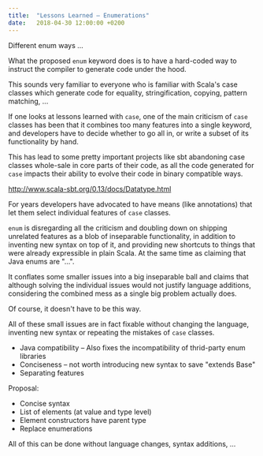 ```yaml
---
title:  "Lessons Learned – Enumerations"
date:   2018-04-30 12:00:00 +0200
---
```


Different enum ways ...

What the proposed `enum` keyword does is to have a hard-coded way to instruct
the compiler to generate code under the hood.

This sounds very familiar to everyone who is familiar with Scala's case classes
which generate code for equality, stringification, copying, pattern matching, ...

If one looks at lessons learned with `case`, one of the main criticism of `case`
classes has been that it combines too many features into a single keyword, and
developers have to decide whether to go all in, or write a subset of its
functionality by hand.

This has lead to some pretty important projects like sbt abandoning case classes
whole-sale in core parts of their code, as all the code generated for `case`
impacts their ability to evolve their code in binary compatible ways.

http://www.scala-sbt.org/0.13/docs/Datatype.html

For years developers have advocated to have means (like annotations) that let
them select individual features of `case` classes.

`enum` is disregarding all the criticism and doubling down on shipping unrelated
features as a blob of inseparable functionality, in addition to inventing
new syntax on top of it, and providing new shortcuts to things that were already
expressible in plain Scala.
At the same time as claiming that Java enums are "...".

It conflates some smaller issues into a big inseparable ball and claims that
although solving the individual issues would not justify language additions,
considering the combined mess as a single big problem actually does.

Of course, it doesn't have to be this way.

All of these small issues are in fact fixable without changing the language,
inventing new syntax or repeating the mistakes of `case` classes.

- Java compatibility – Also fixes the incompatibility of thrid-party enum libraries
- Conciseness – not worth introducing new syntax to save "extends Base"
- Separating features


Proposal:

- Concise syntax
- List of elements (at value and type level)
- Element constructors have parent type
- Replace enumerations

All of this can be done without language changes, syntax additions, ...

